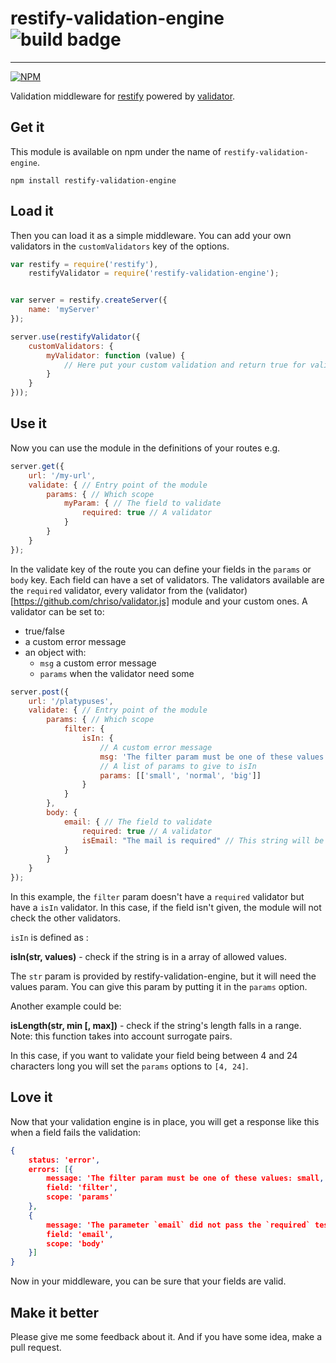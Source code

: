 # restify-validation-engine ![build badge](https://img.shields.io/jenkins/s/http/ci.paulvarache.ninja/restify-validation-engine.svg)
--------------------------------------
[![NPM](https://nodei.co/npm/restify-validation-engine.png)](https://npmjs.org/package/restify-validation-engine)

Validation middleware for [restify](https://github.com/restify/node-restify) powered by [validator](https://github.com/chriso/validator.js).

## Get it

This module is available on npm under the name of `restify-validation-engine`.

```shell
npm install restify-validation-engine
```

## Load it

Then you can load it as a simple middleware. You can add your own validators in the `customValidators` key of the options.

```js
var restify = require('restify'),
    restifyValidator = require('restify-validation-engine');


var server = restify.createServer({
    name: 'myServer'
});

server.use(restifyValidator({
    customValidators: {
        myValidator: function (value) {
            // Here put your custom validation and return true for valid or false
        }
    }
}));

```

## Use it

Now you can use the module in the definitions of your routes e.g.

```js
server.get({
    url: '/my-url',
    validate: { // Entry point of the module
        params: { // Which scope
            myParam: { // The field to validate
                required: true // A validator
            }
        }
    }
});
```
In the validate key of the route you can define your fields in the `params` or `body` key.
Each field can have a set of validators. The validators available are the `required` validator,
every validator from the (validator)[https://github.com/chriso/validator.js] module and your custom ones.
A validator can be set to:
  * true/false
  * a custom error message
  * an object with:
    * `msg` a custom error message
    * `params` when the validator need some

```js
server.post({
    url: '/platypuses',
    validate: { // Entry point of the module
        params: { // Which scope
            filter: {
                isIn: {
                    // A custom error message
                    msg: 'The filter param must be one of these values: small, normal, big',
                    // A list of params to give to isIn
                    params: [['small', 'normal', 'big']]
                }
            }
        },
        body: {
            email: { // The field to validate
                required: true // A validator
                isEmail: "The mail is required" // This string will be used as a custom error message
            }
        }
    }
});
```

In this example, the `filter` param doesn't have a `required` validator but have a `isIn` validator.
In this case, if the field isn't given, the module will not check the other validators.

`isIn` is defined as :

**isIn(str, values)** - check if the string is in a array of allowed values.

The `str` param is provided by restify-validation-engine, but it will need the values param.
You can give this param by putting it in the `params` option.

Another example could be:

**isLength(str, min [, max])** - check if the string's length falls in a range. Note: this function takes into account surrogate pairs.

In this case, if you want to validate your field being between 4 and 24 characters long you will set the `params` options to `[4, 24]`.

## Love it

Now that your validation engine is in place, you will get a response like this when a field fails the validation:

```json
{
    status: 'error',
    errors: [{
        message: 'The filter param must be one of these values: small, normal, big',
        field: 'filter',
        scope: 'params'
    },
    {
        message: 'The parameter `email` did not pass the `required` test',
        field: 'email',
        scope: 'body'
    }]
}
```

Now in your middleware, you can be sure that your fields are valid.

## Make it better

Please give me some feedback about it. And if you have some idea, make a pull request.
